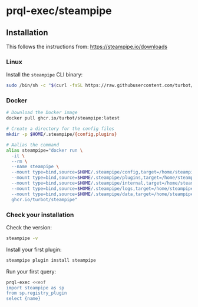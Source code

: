 # prql-exec/steampipe

## Installation

This follows the instructions from: https://steampipe.io/downloads

### Linux

Install the `steampipe` CLI binary:
```sh
sudo /bin/sh -c "$(curl -fsSL https://raw.githubusercontent.com/turbot/steampipe/main/install.sh)"
```

### Docker

```sh
# Download the Docker image
docker pull ghcr.io/turbot/steampipe:latest

# Create a directory for the config files
mkdir -p $HOME/.steampipe/{config,plugins}

# Aalias the command
alias steampipe="docker run \
  -it \
  --rm \
  --name steampipe \
  --mount type=bind,source=$HOME/.steampipe/config,target=/home/steampipe/.steampipe/config  \
  --mount type=bind,source=$HOME/.steampipe/plugins,target=/home/steampipe/.steampipe/plugins   \
  --mount type=bind,source=$HOME/.steampipe/internal,target=/home/steampipe/.steampipe/internal \
  --mount type=bind,source=$HOME/.steampipe/logs,target=/home/steampipe/.steampipe/logs   \
  --mount type=bind,source=$HOME/.steampipe/data,target=/home/steampipe/.steampipe/db/14.2.0/data \
  ghcr.io/turbot/steampipe"
```

### Check your installation

Check the version:
```sh
steampipe -v
```

Install your first plugin:
```sh
steampipe plugin install steampipe
```

Run your first query:
```sh
prql-exec <<eof
import steampipe as sp
from sp.registry_plugin
select {name}
```
